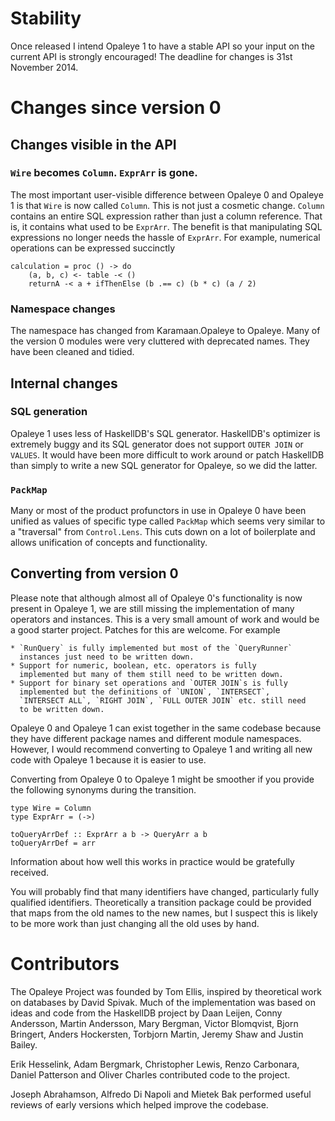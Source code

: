 # Stability

Once released I intend Opaleye 1 to have a stable API so your input on
the current API is strongly encouraged!  The deadline for changes is
31st November 2014.

# Changes since version 0

## Changes visible in the API

### `Wire` becomes `Column`.  `ExprArr` is gone.

The most important user-visible difference between Opaleye 0 and
Opaleye 1 is that `Wire` is now called `Column`.  This is not just a
cosmetic change.  `Column` contains an entire SQL expression rather
than just a column reference.  That is, it contains what used to be
`ExprArr`.  The benefit is that manipulating SQL expressions no longer
needs the hassle of `ExprArr`.  For example, numerical operations can
be expressed succinctly

    calculation = proc () -> do
        (a, b, c) <- table -< ()
        returnA -< a + ifThenElse (b .== c) (b * c) (a / 2)

### Namespace changes

The namespace has changed from Karamaan.Opaleye to Opaleye.  Many of
the version 0 modules were very cluttered with deprecated names.  They
have been cleaned and tidied.

## Internal changes

### SQL generation

Opaleye 1 uses less of HaskellDB's SQL generator.  HaskellDB's
optimizer is extremely buggy and its SQL generator does not support
`OUTER JOIN` or `VALUES`.  It would have been more difficult to work
around or patch HaskellDB than simply to write a new SQL generator for
Opaleye, so we did the latter.

### `PackMap`

Many or most of the product profunctors in use in Opaleye 0 have been
unified as values of specific type called `PackMap` which seems very
similar to a "traversal" from `Control.Lens`.  This cuts down on a lot
of boilerplate and allows unification of concepts and functionality.

## Converting from version 0

Please note that although almost all of Opaleye 0's functionality is
now present in Opaleye 1, we are still missing the implementation of
many operators and instances.  This is a very small amount of work and
would be a good starter project.  Patches for this are welcome.  For
example

    * `RunQuery` is fully implemented but most of the `QueryRunner`
      instances just need to be written down.
    * Support for numeric, boolean, etc. operators is fully
      implemented but many of them still need to be written down.
    * Support for binary set operations and `OUTER JOIN`s is fully
      implemented but the definitions of `UNION`, `INTERSECT`,
      `INTERSECT ALL`, `RIGHT JOIN`, `FULL OUTER JOIN` etc. still need
      to be written down.

Opaleye 0 and Opaleye 1 can exist together in the same codebase
because they have different package names and different module
namespaces.  However, I would recommend converting to Opaleye 1 and
writing all new code with Opaleye 1 because it is easier to use.

Converting from Opaleye 0 to Opaleye 1 might be smoother if you
provide the following synonyms during the transition.

    type Wire = Column
    type ExprArr = (->)

    toQueryArrDef :: ExprArr a b -> QueryArr a b
    toQueryArrDef = arr

Information about how well this works in practice would be gratefully
received.

You will probably find that many identifiers have changed,
particularly fully qualified identifiers.  Theoretically a transition
package could be provided that maps from the old names to the new
names, but I suspect this is likely to be more work than just changing
all the old uses by hand.

# Contributors

The Opaleye Project was founded by Tom Ellis, inspired by theoretical
work on databases by David Spivak.  Much of the implementation was
based on ideas and code from the HaskellDB project by Daan Leijen,
Conny Andersson, Martin Andersson, Mary Bergman, Victor Blomqvist,
Bjorn Bringert, Anders Hockersten, Torbjorn Martin, Jeremy Shaw and
Justin Bailey.

Erik Hesselink, Adam Bergmark, Christopher Lewis, Renzo Carbonara,
Daniel Patterson and Oliver Charles contributed code to the project.

Joseph Abrahamson, Alfredo Di Napoli and Mietek Bak performed useful
reviews of early versions which helped improve the codebase.
